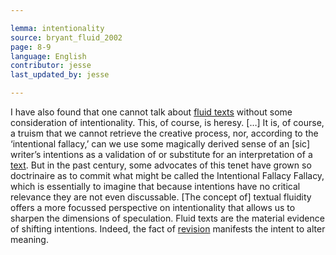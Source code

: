 ```yaml
---

lemma: intentionality
source: bryant_fluid_2002
page: 8-9
language: English
contributor: jesse
last_updated_by: jesse

---
```

I have also found that one cannot talk about [fluid texts](textFluid.html) without some consideration of intentionality. This, of course, is heresy. […] It is, of course, a truism that we cannot retrieve the creative process, nor, according to the ‘intentional fallacy,’ can we use some magically derived sense of an [sic] writer’s intentions as a validation of or substitute for an interpretation of a [text](text.html). But in the past century, some advocates of this tenet have grown so doctrinaire as to commit what might be called the Intentional Fallacy Fallacy, which is essentially to imagine that because intentions have no critical relevance they are not even discussable. [The concept of] textual fluidity offers a more focussed perspective on intentionality that allows us to sharpen the dimensions of speculation. Fluid texts are the material evidence of shifting intentions. Indeed, the fact of [revision](revision.html) manifests the intent to alter meaning.
